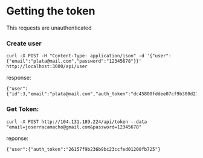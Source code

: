 # Getting the token

This requests are unauthenticated

### Create user

    curl -X POST -H "Content-Type: application/json" -d '{"user":{"email":"plata@mail.com","password":"12345678"}}' http://localhost:3000/api/user

  response:

    {"user":{"id":3,"email":"plata@mail.com","auth_token":"dc45800fddee07cf9b300d2765283cb2"}}


### Get Token:
    curl -X POST http://104.131.189.224/api/token --data "email=joserracamacho@gmail.com&password=12345678"

reponse:

    {"user":{"auth_token":"26157f9b236b9bc23ccfed01200fb725"}
